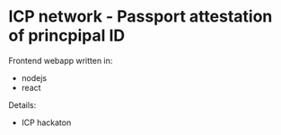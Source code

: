 # ICP network - Passport attestation of princpipal ID
Frontend webapp written in:

-  nodejs
-  react

  Details:
  
- ICP hackaton
